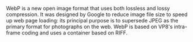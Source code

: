 WebP is a new open image format that uses both lossless and lossy compression. It was designed by Google to reduce image file size to speed up web page loading: its principal purpose is to supersede JPEG as the primary format for photographs on the web. WebP is based on VP8's intra-frame coding and uses a container based on RIFF.